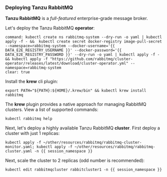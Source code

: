 
### Deploying Tanzu RabbitMQ

**Tanzu RabbitMQ** is a _full-featured_ enterprise-grade message broker.

Let's deploy the Tanzu RabbitMQ **operator**:

```terminal:execute
command: kubectl create ns rabbitmq-system --dry-run -o yaml | kubectl apply -f - &&  kubectl create secret docker-registry image-pull-secret --namespace=rabbitmq-system --docker-username='{{ DATA_E2E_REGISTRY_USERNAME }}' --docker-password='{{ DATA_E2E_REGISTRY_PASSWORD }}' --dry-run -o yaml | kubectl apply -f - && kubectl apply -f "https://github.com/rabbitmq/cluster-operator/releases/latest/download/cluster-operator.yml" --namespace=rabbitmq-system
clear: true
```

Install the **krew** cli plugin:
```execute
export PATH="${PATH}:${HOME}/.krew/bin" && kubectl krew install rabbitmq
```

The **krew** plugin provides a native approach for managing RabbitMQ clusters. View a list of supported commands:
```execute
kubectl rabbitmq help
```

Next, let's deploy a highly available Tanzu RabbitMQ **cluster**. First deploy a cluster with just 1 replicas:
```execute
kubectl apply -f ~/other/resources/rabbitmq/rabbitmq-cluster-monitor.yaml; kubectl apply -f ~/other/resources/rabbitmq/rabbitmq-cluster.yaml -n {{ session_namespace }}
```

Next, scale the cluster to 2 replicas (odd number is recommended):
```execute
kubectl edit rabbitmqcluster rabbitcluster1 -n {{ session_namespace }}
```